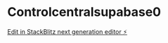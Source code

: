# Controlcentralsupabase0

[Edit in StackBlitz next generation editor ⚡️](https://stackblitz.com/~/github.com/alanleiva010/Controlcentralsupabase0)